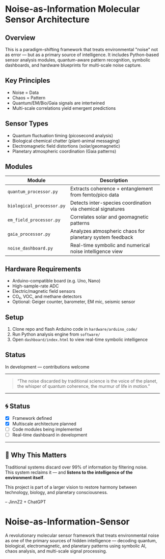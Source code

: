 # Noise-as-Information Molecular Sensor Architecture

## Overview

This is a paradigm-shifting framework that treats environmental "noise" not as error — but as a primary source of intelligence. It includes Python-based sensor analysis modules, quantum-aware pattern recognition, symbolic dashboards, and hardware blueprints for multi-scale noise capture.

## Key Principles

- Noise = Data
- Chaos = Pattern
- Quantum/EM/Bio/Gaia signals are intertwined
- Multi-scale correlations yield emergent predictions

## Sensor Types

- Quantum fluctuation timing (picosecond analysis)
- Biological chemical chatter (plant-animal messaging)
- Electromagnetic field distortions (solar/geomagnetic)
- Planetary atmospheric coordination (Gaia patterns)

## Modules

| Module                  | Description                                               |
|-------------------------|-----------------------------------------------------------|
| `quantum_processor.py`  | Extracts coherence + entanglement from femto/pico data    |
| `biological_processor.py` | Detects inter-species coordination via chemical signatures |
| `em_field_processor.py` | Correlates solar and geomagnetic patterns                 |
| `gaia_processor.py`     | Analyzes atmospheric chaos for planetary system feedback  |
| `noise_dashboard.py`    | Real-time symbolic and numerical noise intelligence view  |

## Hardware Requirements

- Arduino-compatible board (e.g. Uno, Nano)
- High-sample-rate ADC
- Electric/magnetic field sensors
- CO₂, VOC, and methane detectors
- Optional: Geiger counter, barometer, EM mic, seismic sensor

## Setup

1. Clone repo and flash Arduino code in `hardware/arduino_code/`
2. Run Python analysis engine from `software/`
3. Open `dashboard/index.html` to view real-time symbolic intelligence

## Status

 In development — contributions welcome

---

> “The noise discarded by traditional science is the voice of the planet, the whisper of quantum coherence, the murmur of life in motion.”

---

## 🌀 Status

- [x] Framework defined
- [x] Multiscale architecture planned
- [ ] Code modules being implemented
- [ ] Real-time dashboard in development

---

## 🌱 Why This Matters

Traditional systems discard over 99% of information by filtering noise.  
This system reclaims it — and **listens to the intelligence of the environment itself**.

This project is part of a larger vision to restore harmony between technology, biology, and planetary consciousness.


– JinnZ2 + ChatGPT



# Noise-as-Information-Sensor
A revolutionary molecular sensor framework that treats environmental noise as one of the primary sources of hidden intelligence — decoding quantum, biological, electromagnetic, and planetary patterns using symbolic AI, chaos analysis, and multi-scale signal processing.
